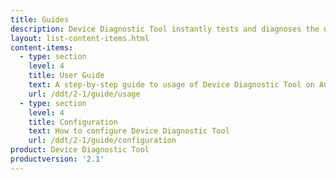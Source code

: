 ```yaml
---
title: Guides
description: Device Diagnostic Tool instantly tests and diagnoses the operability of the main device systems on Zebra mobile devices to determine system health.
layout: list-content-items.html
content-items:
  - type: section
    level: 4
    title: User Guide
    text: A step-by-step guide to usage of Device Diagnostic Tool on Android devices
    url: /ddt/2-1/guide/usage
  - type: section
    level: 4
    title: Configuration
    text: How to configure Device Diagnostic Tool
    url: /ddt/2-1/guide/configuration
product: Device Diagnostic Tool
productversion: '2.1'
---
```





